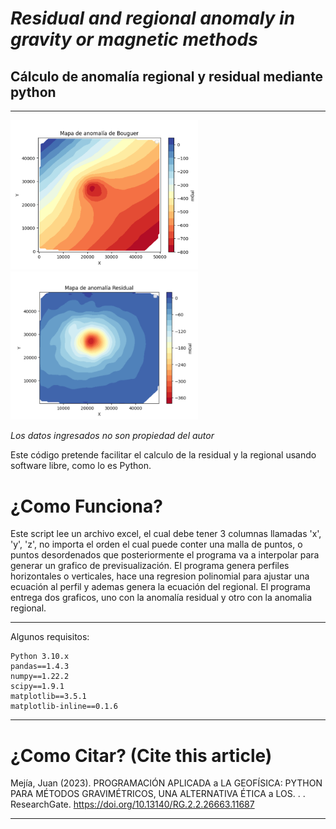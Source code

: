 # ***Residual and regional anomaly in gravity or magnetic methods***
## Cálculo de anomalía regional y residual mediante python
***
<img src="files/rd.PNG" width="300"> <img src="files/res.PNG" width="300">

*Los datos ingresados no son propiedad del autor*

Este código pretende facilitar el calculo de la residual y la regional usando software libre, como lo es Python.

# **¿Como Funciona?**

Este script lee un archivo excel, el cual debe tener 3 columnas llamadas 'x', 'y', 'z', no importa el orden el cual puede conter una malla de puntos, o puntos desordenados que posteriormente el programa va a interpolar para generar un grafico de previsualización. El programa genera perfiles horizontales o verticales, hace una regresion polinomial para ajustar una ecuación al perfil y ademas genera la ecuación del regional. El programa entrega dos graficos, uno con la anomalía residual y otro con la anomalia regional.

***
Algunos requisitos:
```
Python 3.10.x
pandas==1.4.3
numpy==1.22.2
scipy==1.9.1
matplotlib==3.5.1
matplotlib-inline==0.1.6
```
***
# ¿Como Citar? (Cite this article)
Mejía, Juan (2023). PROGRAMACIÓN APLICADA a LA GEOFÍSICA: PYTHON PARA MÉTODOS GRAVIMÉTRICOS, UNA ALTERNATIVA ÉTICA a LOS. . . ResearchGate. https://doi.org/10.13140/RG.2.2.26663.11687

***